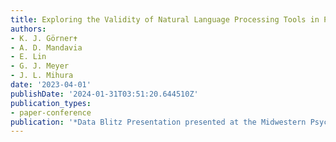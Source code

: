 ```yaml
---
title: Exploring the Validity of Natural Language Processing Tools in Psychosis Assessment
authors:
- K. J. Görner✝
- A. D. Mandavia
- E. Lin
- G. J. Meyer
- J. L. Mihura
date: '2023-04-01'
publishDate: '2024-01-31T03:51:20.644510Z'
publication_types:
- paper-conference
publication: '*Data Blitz Presentation presented at the Midwestern Psychological Association*'
---
```

